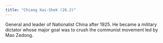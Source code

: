 ```yaml
---
title: "Chiang Kai-Shek (26.2)"
---
```

General and leader of Nationalist China after 1925. He became a military dictator whose major goal was to crush the communist movement led by Mao Zedong.

